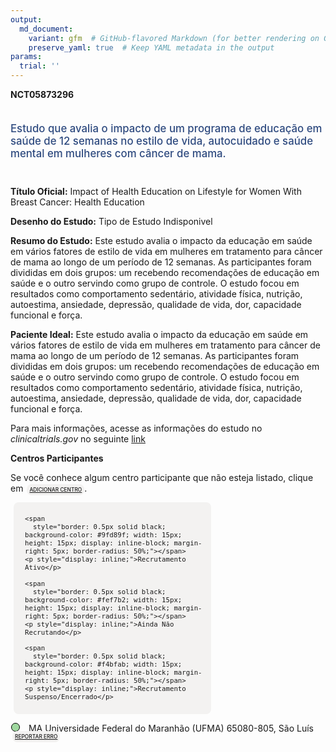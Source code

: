 ```yaml
---
output: 
  md_document:
    variant: gfm  # GitHub-flavored Markdown (for better rendering on GitHub)
    preserve_yaml: true  # Keep YAML metadata in the output
params:
  trial: ''
---
```


**NCT05873296**

<div style="padding: 5px 5px 5px 0px; font-size: 1.20em; font-weight: 500; color: #2E4A7F; text-align: left; margin-bottom: 20px">

Estudo que avalia o impacto de um programa de educação em saúde de 12
semanas no estilo de vida, autocuidado e saúde mental em mulheres com
câncer de mama.

</div>

**Título Oficial:** Impact of Health Education on Lifestyle for Women
With Breast Cancer: Health Education

**Desenho do Estudo:** Tipo de Estudo Indisponivel

**Resumo do Estudo:** Este estudo avalia o impacto da educação em saúde
em vários fatores de estilo de vida em mulheres em tratamento para
câncer de mama ao longo de um período de 12 semanas. As participantes
foram divididas em dois grupos: um recebendo recomendações de educação
em saúde e o outro servindo como grupo de controle. O estudo focou em
resultados como comportamento sedentário, atividade física, nutrição,
autoestima, ansiedade, depressão, qualidade de vida, dor, capacidade
funcional e força.

**Paciente Ideal:** Este estudo avalia o impacto da educação em saúde em
vários fatores de estilo de vida em mulheres em tratamento para câncer
de mama ao longo de um período de 12 semanas. As participantes foram
divididas em dois grupos: um recebendo recomendações de educação em
saúde e o outro servindo como grupo de controle. O estudo focou em
resultados como comportamento sedentário, atividade física, nutrição,
autoestima, ansiedade, depressão, qualidade de vida, dor, capacidade
funcional e força.

Para mais informações, acesse as informações do estudo no
*clinicaltrials.gov* no seguinte
[link](https://clinicaltrials.gov/ct2/show/NCT05873296)

**Centros Participantes**

Se você conhece algum centro participante que não esteja listado, clique
em
<span style="color: #2E4A7F; margin-left: 2px; padding: 4px; background-color: #f3f2f1; border-radius: 8px; font-weight: 500; font-size: 0.6em"><a
href="https://flazar.shinyapps.io/formsapp?study_nct_id=NCT05873296&amp;location_id=N%2FA&amp;location_full_name=N%2FA&amp;form_type=Adicionar%20Centro"
target="_blank">ADICIONAR CENTRO</a></span>.

<div style="margin-bottom: 8px; margin-left: 5px; padding: 8px; max-width: 300px; background-color: #f3f2f1; border-radius: 8px; font-size: 0.9em">

<div style="margin-left: 10px;">

    <span 
      style="border: 0.5px solid black; background-color: #9fd89f; width: 15px; height: 15px; display: inline-block; margin-right: 5px; border-radius: 50%;"></span>
    <p style="display: inline;">Recrutamento Ativo</p>

</div>

<div style="margin-left: 10px;">

    <span 
      style="border: 0.5px solid black; background-color: #fef7b2; width: 15px; height: 15px; display: inline-block; margin-right: 5px; border-radius: 50%;"></span>
    <p style="display: inline;">Ainda Não Recrutando</p>

</div>

<div style="margin-left: 10px;">

    <span 
      style="border: 0.5px solid black; background-color: #f4bfab; width: 15px; height: 15px; display: inline-block; margin-right: 5px; border-radius: 50%;"></span>
    <p style="display: inline;">Recrutamento Suspenso/Encerrado</p>

</div>

</div>

<div style="margin: 1px;">

<span style="border: 0.5px solid black; display: inline-block; width: 12px; height: 12px; border-radius: 50%; margin-right: 10px; padding-bottom: 0px; background-color: #9fd89f;"></span>
MA Universidade Federal do Maranhão (UFMA) 65080-805, São Luís
<span style="color: #2E4A7F; margin-left: 2px; padding: 4px; background-color: #f3f2f1; border-radius: 8px; font-weight: 500; font-size: 0.6em"><a
href="https://flazar.shinyapps.io/formsapp?study_nct_id=NCT05873296&amp;location_id=ANDREADIASREISSAOLUISMARANHAO65058185BRAZIL&amp;location_full_name=Universidade%20Federal%20do%20Maranh%C3%A3o%20%28UFMA%29%2C%2065080-805%2C%20S%C3%A3o%20Lu%C3%ADs&amp;form_type=Reportar%20Erro"
target="_blank">REPORTAR ERRO</a></span>

</div>

